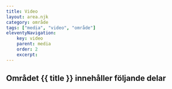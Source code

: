 ```yaml
---
title: Video
layout: area.njk
category: område
tags: ["media", "video", "område"]
eleventyNavigation:
    key: video
    parent: media
    order: 2
    excerpt: 
---
```

## Området {{ title }} innehåller följande delar
